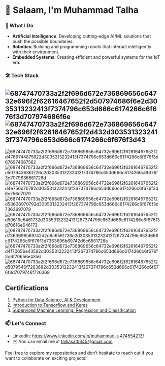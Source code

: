 # 👋 Salaam, I'm Muhammad Talha
### 🚀 What I Do

- **Artificial Intelligence**: Developing cutting-edge AI/ML solutions that push the possible boundaries.
- **Robotics**: Building and programming robots that interact intelligently with their environment.
- **Embedded Systems**: Creating efficient and powerful systems for the IoT era.
  
### 🛠️ Tech Stack
## ![68747470733a2f2f696d672e736869656c64732e696f2f62616467652f2d507974686f6e2d3035313232413f7374796c653d666c6174266c6f676f3d707974686f6e](https://user-images.githubusercontent.com/77435711/179204548-8ffe9e97-4c4f-4713-91c0-46047b882f3c.svg) ![68747470733a2f2f696d672e736869656c64732e696f2f62616467652f2d432d3035313232413f7374796c653d666c6174266c6f676f3d43](https://user-images.githubusercontent.com/77435711/179204911-62df1b84-cdf2-43fe-bd52-ba71f6324526.svg)
![68747470733a2f2f696d672e736869656c64732e696f2f62616467652f2d4769744875622d3035313232413f7374796c653d666c6174266c6f676f3d676974687562](https://user-images.githubusercontent.com/77435711/179205048-4b2d01d9-ebb3-4b68-823b-9b8cdbbf0786.svg)
![68747470733a2f2f696d672e736869656c64732e696f2f62616467652f2d5079436861726d2d3035313232413f7374796c653d666c6174266c6f676f3d7079636861726d](https://user-images.githubusercontent.com/77435711/179205152-616fe541-9aa0-407e-aa5a-33643f6ddb15.svg)
![68747470733a2f2f696d672e736869656c64732e696f2f62616467652f2d4e756d70792d3035313232413f267374796c653d666c6174266c6f676f3d6e756d7079](https://user-images.githubusercontent.com/77435711/179205358-47142552-4641-4071-b711-4e03c6d5a208.svg)
![68747470733a2f2f696d672e736869656c64732e696f2f62616467652f2d53636970792d3035313232413f267374796c653d666c6174266c6f676f3d7363697079](https://user-images.githubusercontent.com/77435711/179205423-7c215187-af84-4334-80db-d3c452c4400a.svg)
![68747470733a2f2f696d672e736869656c64732e696f2f62616467652f2d50616e6461732d3035313232413f267374796c653d666c6174266c6f676f3d70616e646173](https://user-images.githubusercontent.com/77435711/179205505-e965831b-a907-43a1-af37-a89f96f93871.svg)
![68747470733a2f2f696d672e736869656c64732e696f2f62616467652f2d7363696b69742d2d6c6561726e2d3035313232413f267374796c653d666c6174266c6f676f3d7363696b69742d6c6561726e](https://user-images.githubusercontent.com/77435711/179205572-d43b5864-1f56-46a7-ae90-769a682c5567.svg)
![68747470733a2f2f696d672e736869656c64732e696f2f62616467652f2d4f70656e43562d3035313232413f267374796c653d666c6174266c6f676f3d6f70656e4356](https://user-images.githubusercontent.com/77435711/179205721-6c93714e-e332-4d1c-bf05-85eb0319fa65.svg)
![68747470733a2f2f696d672e736869656c64732e696f2f62616467652f2d5079546f7263682d3035313232413f267374796c653d666c6174266c6f676f3d7079746f726368](https://user-images.githubusercontent.com/77435711/179205835-cdf6f33a-25f8-4b8d-b4bb-ca70ce1842fa.svg)

## Certifications
  1. [Python for Data Science, AI & Development](https://coursera.org/share/1a2de8fac736fb8ca666ae6a342919a5)
  2. [Introduction to Tensorflow and Keras](https://olympus.mygreatlearning.com/courses/31734/certificate)
  3. [Supervised Machine Learning: Regression and Classification](https://coursera.org/verify/APXOF43CR7VY)


### 📫 Let's Connect

- LinkedIn: https://www.linkedin.com/in/muhammad-t-474554213/
- ✉️   You can email me at talhasatti345@gmail.com

Feel free to explore my repositories and don't hesitate to reach out if you want to collaborate on exciting projects!
